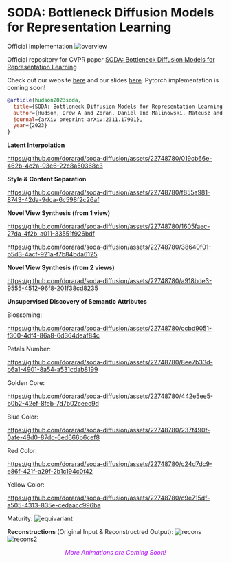 # SODA: Bottleneck Diffusion Models for Representation Learning
Official Implementation 
![overview](https://github.com/dorarad/soda-diffusion/assets/22748780/af1c5cc7-4c67-4cef-b63b-9fa9522f2487)

Official repository for CVPR paper [SODA: Bottleneck Diffusion Models for Representation Learning](https://arxiv.org/abs/2311.17901)

Check out our website [here](https://soda-diffusion.github.io/) and our slides [here](https://docs.google.com/presentation/d/e/2PACX-1vT-mYtCGFleDmCbjhz1bPwADtJ9D2jY7r6ZaHxFFyjrzxVapnGT_H9MLITpKP_2ZBveS5lESME8wuLr/embed?start=true&amp;loop=true&amp;delayms=3000). Pytorch implementation is coming soon!

```bibtex
@article{hudson2023soda,
  title={SODA: Bottleneck Diffusion Models for Representation Learning},
  author={Hudson, Drew A and Zoran, Daniel and Malinowski, Mateusz and Lampinen, Andrew K and Jaegle, Andrew and McClelland, James L and Matthey, Loic and Hill, Felix and Lerchner, Alexander},
  journal={arXiv preprint arXiv:2311.17901},
  year={2023}
}
```





**Latent Interpolation**


https://github.com/dorarad/soda-diffusion/assets/22748780/019cb66e-462b-4c2a-93e6-22c8a50368c3



**Style & Content Separation**


https://github.com/dorarad/soda-diffusion/assets/22748780/f855a981-8743-42da-9dca-6c598f2c26af


**Novel View Synthesis (from 1 view)**


https://github.com/dorarad/soda-diffusion/assets/22748780/1605faec-27da-4f2b-a011-33551f926bdf



https://github.com/dorarad/soda-diffusion/assets/22748780/38640f01-b5d3-4acf-921a-f7b84bda6125



**Novel View Synthesis (from 2 views)**


https://github.com/dorarad/soda-diffusion/assets/22748780/a918bde3-9555-4512-96f8-201f38cd8235



**Unsupervised Discovery of Semantic Attributes**<br>
<p style="margin-top: 0.4em;">Blossoming:</p>


https://github.com/dorarad/soda-diffusion/assets/22748780/ccbd9051-f300-4df4-86a8-6d364deaf84c



<p style="margin-top: 0.4em;">Petals Number:</p>


https://github.com/dorarad/soda-diffusion/assets/22748780/8ee7b33d-b6a1-4901-8a54-a531cdab8199


<p style="margin-top: 0.4em;">Golden Core:</p>


https://github.com/dorarad/soda-diffusion/assets/22748780/442e5ee5-b0b2-42ef-8feb-7d7b02ceec9d


<p style="margin-top: 0.4em;">Blue Color:</p>


https://github.com/dorarad/soda-diffusion/assets/22748780/237f490f-0afe-48d0-87dc-6ed666b6cef8


<p style="margin-top: 0.4em;">Red Color:</p>


https://github.com/dorarad/soda-diffusion/assets/22748780/c24d7dc9-e86f-421f-a29f-2b1c194c0f42


<p style="margin-top: 0.4em;">Yellow Color:</p>


https://github.com/dorarad/soda-diffusion/assets/22748780/c9e715df-a505-4313-835e-cedaacc996ba



Maturity:
![equivariant](https://github.com/dorarad/soda-diffusion/assets/22748780/12b543da-15b3-48fd-bab1-c1dc97e7fa6f)


**Reconstructions** (Original Input & Reconstructred Output):
![recons](https://github.com/dorarad/soda-diffusion/assets/22748780/8e7f3719-0bdf-4822-b3c2-0383b61cd885)
![recons2](https://github.com/dorarad/soda-diffusion/assets/22748780/b37c8645-066f-4ea7-8f80-f549255be6ec)


<center style="font-style: italic; color: #b100ff; margin-top: 0.8em;">More Animations are Coming Soon!</center>

